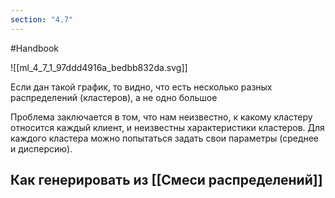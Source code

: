 ```yaml
---
section: "4.7"
---
```

#Handbook


![[ml_4_7_1_97ddd4916a_bedbb832da.svg]]

Если дан такой график, то видно, что есть несколько разных распределений (кластеров), а не одно большое

Проблема заключается в том, что нам неизвестно, к какому кластеру относится каждый клиент, и неизвестны характеристики кластеров. Для каждого кластера можно попытаться задать свои параметры (среднее и дисперсию). 


## Как генерировать из [[Смеси распределений]]

